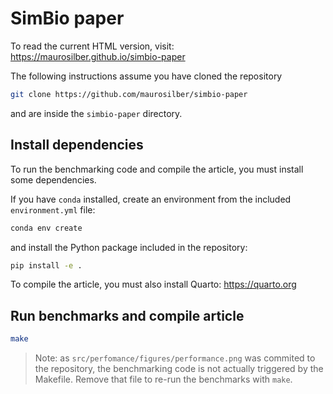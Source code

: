 # SimBio paper

To read the current HTML version, visit:
https://maurosilber.github.io/simbio-paper

The following instructions assume you have cloned the repository

```bash
git clone https://github.com/maurosilber/simbio-paper
```

and are inside the `simbio-paper` directory.

## Install dependencies

To run the benchmarking code and compile the article,
you must install some dependencies.

If you have `conda` installed,
create an environment from the included `environment.yml` file:

```bash
conda env create
```

and install the Python package included in the repository:

```bash
pip install -e .
```

To compile the article,
you must also install Quarto:
https://quarto.org

## Run benchmarks and compile article

```bash
make
```

> Note:
> as `src/perfomance/figures/performance.png` was commited to the repository,
> the benchmarking code is not actually triggered by the Makefile.
> Remove that file to re-run the benchmarks with `make`.
